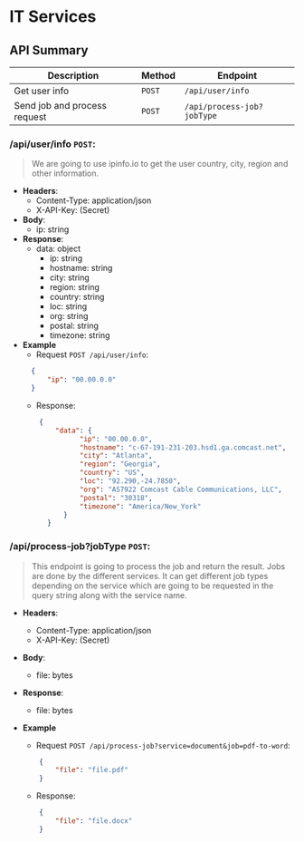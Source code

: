 # IT Services

## API Summary

| Description | Method | Endpoint
| ----------- | ----------- | ----------- |
| Get user info | `POST` | `/api/user/info` 
| Send job and process request | `POST` | `/api/process-job?jobType`


### **/api/user/info** `POST`:
> We are going to use ipinfo.io to get the user country, city, region and other information.
- **Headers**:
    - Content-Type: application/json
    - X-API-Key: (Secret)
- **Body**:
    - ip: string
- **Response**:
    - data: object
        - ip: string
        - hostname: string
        - city: string
        - region: string
        - country: string
        - loc: string
        - org: string
        - postal: string
        - timezone: string
- **Example**
  - Request `POST /api/user/info`:
  ```json
    {
        "ip": "00.00.0.0"
    }
  ```
  - Response:
  ```json
      {
          "data": {
                "ip": "00.00.0.0",
                "hostname": "c-67-191-231-203.hsd1.ga.comcast.net",
                "city": "Atlanta",
                "region": "Georgia",
                "country": "US",
                "loc": "92.290,-24.7850",
                "org": "AS7922 Comcast Cable Communications, LLC",
                "postal": "30318",
                "timezone": "America/New_York"
            }
        }
    ```

### **/api/process-job?jobType** `POST`:
> This endpoint is going to process the job and return the result. Jobs are done by the different services. It can get different job types depending on the service which are going to be requested in the query string along with the service name.

- **Headers**:
    - Content-Type: application/json
    - X-API-Key: (Secret)
- **Body**:
    - file: bytes
- **Response**:
    - file: bytes
  
- **Example**
    - Request `POST /api/process-job?service=document&job=pdf-to-word`:
    ```json
        {
            "file": "file.pdf"
        }
    ```
    - Response:
    ```json
        {
            "file": "file.docx"
        }
    ```

